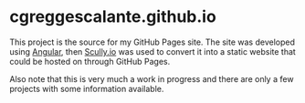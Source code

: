 # cgreggescalante.github.io

This project is the source for my GitHub Pages site. The site was developed using [Angular](https://angular.io/), then [Scully.io](https://scully.io/) was used to convert it into a static website that could be hosted on through GitHub Pages.

Also note that this is very much a work in progress and there are only a few projects with some information available.
